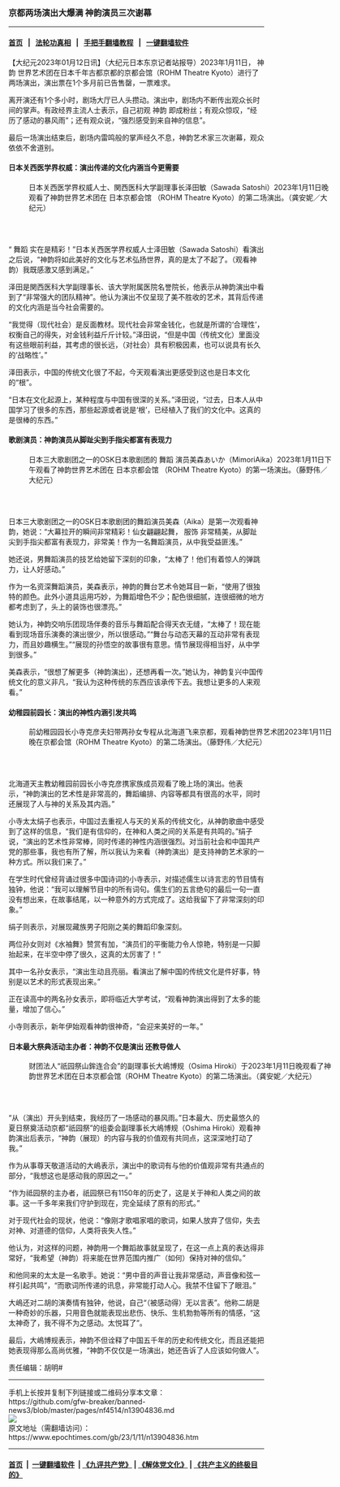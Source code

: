 ### 京都两场演出大爆满 神韵演员三次谢幕
------------------------

#### [首页](https://github.com/gfw-breaker/banned-news3/blob/master/README.md) &nbsp;&nbsp;|&nbsp;&nbsp; [法轮功真相](https://github.com/begood0513/basic/blob/master/README.md)  &nbsp;&nbsp;|&nbsp;&nbsp; [手把手翻墙教程](https://github.com/gfw-breaker/guides/wiki)  &nbsp;&nbsp;|&nbsp;&nbsp; [一键翻墙软件](https://github.com/gfw-breaker/nogfw/blob/master/README.md)  



<div><p>
 【大纪元2023年01月12日讯】（大纪元日本东京记者站报导）2023年1月11日，
 <ok href="https://www.epochtimes.com/gb/tag/%E7%A5%9E%E9%9F%B5.html">
  神韵
 </ok>
 世界艺术团在日本千年古都京都的京都会馆（ROHM Theatre Kyoto）进行了两场演出，演出票在1个多月前已告售罄，一票难求。
</p>
<p>
 离开演还有1个多小时，剧场大厅已人头攒动。演出中，剧场内不断传出观众长时间的掌声。有政经界主流人士表示，自己初观
 <ok href="https://www.epochtimes.com/gb/tag/%E7%A5%9E%E9%9F%B5.html">
  神韵
 </ok>
 即成粉丝；有观众惊叹，“经历了感动的暴风雨”；还有观众说，“强烈感受到来自神的信息”。
</p>
<p>
 最后一场演出结束后，剧场内雷鸣般的掌声经久不息，神韵艺术家三次谢幕，观众依依不舍道别。
</p>
<h4>
 日本关西医学界权威：演出传递的文化内涵当今更需要
</h4>
<figure aria-describedby="caption-attachment-13904853" class="wp-caption aligncenter" id="attachment_13904853" style="width: 600px">
 <ok href="https://i.epochtimes.com/assets/uploads/2023/01/id13904853-KMJ07380.jpg" target="_blank">
  <img alt="" class="size-large wp-image-13904853" src="https://i.epochtimes.com/assets/uploads/2023/01/id13904853-KMJ07380-600x400.jpg"/>
 </ok>
 <br/><figcaption class="wp-caption-text" id="caption-attachment-13904853">
  日本关西医学界权威人士、関西医科大学副理事长泽田敏（Sawada Satoshi）2023年1月11日晚观看了神韵世界艺术团在
  <ok href="https://www.epochtimes.com/gb/tag/%E6%97%A5%E6%9C%AC%E4%BA%AC%E9%83%BD%E4%BC%9A%E9%A6%86.html">
   日本京都会馆
  </ok>
  （ROHM Theatre Kyoto）的第二场演出。（龚安妮／大纪元）
 </figcaption><br/>
</figure><br/>
<p>
 “
 <ok href="https://www.epochtimes.com/gb/tag/%E8%88%9E%E8%B9%88.html">
  舞蹈
 </ok>
 实在是精彩！”日本关西医学界权威人士泽田敏（Sawada Satoshi）看演出之后说，“神韵将如此美好的文化与艺术弘扬世界，真的是太了不起了。（观看神韵）我既感激又感到满足。”
</p>
<p>
 泽田是関西医科大学副理事长、该大学附属医院名誉院长，他表示从神韵演出中看到了“非常强大的团队精神”。他认为演出不仅呈现了美不胜收的艺术，其背后传递的文化内涵是当今社会需要的。
</p>
<p>
 “我觉得（现代社会）是反面教材。现代社会非常金钱化，也就是所谓的‘合理性’，权衡自己的得失，对金钱利益斤斤计较。”泽田说，“但是中国（传统文化）里面没有这些眼前利益，其考虑的很长远，（对社会）具有积极因素，也可以说具有长久的‘战略性’。”
</p>
<p>
 泽田表示，中国的传统文化很了不起，今天观看演出更感受到这也是日本文化的“根”。
</p>
<p>
 “日本在文化起源上，某种程度与中国有很深的关系。”泽田说，“过去，日本人从中国学习了很多的东西，那些起源或者说是‘根’，已经植入了我们的文化中。这真的是很棒的东西。”
</p>
<h4>
 歌剧演员：神韵演员从脚趾尖到手指尖都富有表现力
</h4>
<figure aria-describedby="caption-attachment-13904845" class="wp-caption aligncenter" id="attachment_13904845" style="width: 600px">
 <ok href="https://i.epochtimes.com/assets/uploads/2023/01/id13904845-FJN08886.jpg" target="_blank">
  <img alt="" class="size-large wp-image-13904845" src="https://i.epochtimes.com/assets/uploads/2023/01/id13904845-FJN08886-600x400.jpg"/>
 </ok>
 <br/><figcaption class="wp-caption-text" id="caption-attachment-13904845">
  日本三大歌剧团之一的OSK日本歌剧团的
  <ok href="https://www.epochtimes.com/gb/tag/%E8%88%9E%E8%B9%88.html">
   舞蹈
  </ok>
  演员美森あいか（MimoriAika）2023年1月11日下午观看了神韵世界艺术团在
  <ok href="https://www.epochtimes.com/gb/tag/%E6%97%A5%E6%9C%AC%E4%BA%AC%E9%83%BD%E4%BC%9A%E9%A6%86.html">
   日本京都会馆
  </ok>
  （ROHM Theatre Kyoto）的第一场演出。（藤野伟／大纪元）
 </figcaption><br/>
</figure><br/>
<p>
 日本三大歌剧团之一的OSK日本歌剧团的舞蹈演员美森（Aika）是第一次观看神韵，她说：“大幕拉开的瞬间非常精彩！仙女翩翩起舞，
 <ok href="https://www.epochtimes.com/gb/tag/%E6%9C%8D%E9%A5%B0.html">
  服饰
 </ok>
 非常精美，从脚趾尖到手指尖都富有表现力，非常美！作为一名舞蹈演员，从中我受益匪浅。”
</p>
<p>
 她还说，男舞蹈演员的技艺给她留下深刻的印象，“太棒了！他们有着惊人的弹跳力，让人好感动。”
</p>
<p>
 作为一名资深舞蹈演员，美森表示，神韵的舞台艺术令她耳目一新，“使用了很独特的颜色。此外小道具运用巧妙，为舞蹈增色不少；配色很细腻，连很细微的地方都考虑到了，头上的装饰也很漂亮。”
</p>
<p>
 她认为，神韵交响乐团现场伴奏的音乐与舞蹈配合得天衣无缝，“太棒了！现在能看到现场音乐演奏的演出很少，所以很感动。”“舞台与动态天幕的互动非常有表现力，而且妙趣横生。”“展现的孙悟空的故事很有意思。情节展现得相当好，从中学到很多。”
</p>
<p>
 美森表示，“很想了解更多（神韵演出），还想再看一次。”她认为，神韵复兴中国传统文化的意义非凡，“我认为这种传统的东西应该承传下去。我想让更多的人来观看。”
</p>
<h4>
 幼稚园前园长：演出的神性内涵引发共鸣
</h4>
<figure aria-describedby="caption-attachment-13904848" class="wp-caption aligncenter" id="attachment_13904848" style="width: 600px">
 <ok href="https://i.epochtimes.com/assets/uploads/2023/01/id13904848-FJN09162_72_7pm-2.jpg" target="_blank">
  <img alt="" class="size-large wp-image-13904848" src="https://i.epochtimes.com/assets/uploads/2023/01/id13904848-FJN09162_72_7pm-2-600x400.jpg"/>
 </ok>
 <br/><figcaption class="wp-caption-text" id="caption-attachment-13904848">
  前幼稚园园长小寺克彦夫妇带两孙女专程从北海道飞来京都，观看神韵世界艺术团2023年1月11日晚在京都会馆（ROHM Theatre Kyoto）的第二场演出。（藤野伟／大纪元）
 </figcaption><br/>
</figure><br/>
<p>
 北海道天主教幼稚园前园长小寺克彦携家族成员观看了晚上场的演出。他表示，“神韵演出的艺术性是非常高的，舞蹈编排、内容等都具有很高的水平，同时还展现了人与神的关系及其内涵。”
</p>
<p>
 小寺太太绢子也表示，中国过去重视人与天的关系的传统文化，从神韵歌曲中感受到了这样的信息，“我们是有信仰的，在神和人类之间的关系是有共鸣的。”绢子说，“演出的艺术性非常棒，同时传递的神性内涵很强烈。对当前社会和中国共产党的那些事，我也有所了解，所以我认为来看（神韵演出）是支持神韵艺术家的一种方式。所以我们来了。”
</p>
<p>
 在学生时代曾经背诵过很多中国诗词的小寺表示，对描述儒生以诗言志的节目情有独钟，他说：“我可以理解节目中的所有词句。儒生们的五言绝句的最后一句一直没有想出来，在故事结尾，以一种意外的方式完成了。这给我留下了非常深刻的印象。”
</p>
<p>
 绢子则表示，对展现藏族男子阳刚之美的舞蹈印象深刻。
</p>
<p>
 两位孙女则对《水袖舞》赞赏有加，“演员们的平衡能力令人惊艳，特别是一只脚抬起来，在半空中停了很久，这真的太厉害了！”
</p>
<p>
 其中一名孙女表示，“演出生动且亮丽。看演出了解中国的传统文化是件好事，特别是以艺术的形式表现出来。”
</p>
<p>
 正在读高中的两名孙女表示，即将临近大学考试，“观看神韵演出得到了太多的能量，增加了信心。”
</p>
<p>
 小寺则表示，新年伊始观看神韵很神奇，“会迎来美好的一年。”
</p>
<h4>
 日本最大祭典活动主办者：神韵不仅是演出 还教导做人
</h4>
<figure aria-describedby="caption-attachment-13904851" class="wp-caption aligncenter" id="attachment_13904851" style="width: 600px">
 <ok href="https://i.epochtimes.com/assets/uploads/2023/01/id13904851-FJN09167_43_7pm.jpg" target="_blank">
  <img alt="" class="size-large wp-image-13904851" src="https://i.epochtimes.com/assets/uploads/2023/01/id13904851-FJN09167_43_7pm-600x400.jpg"/>
 </ok>
 <br/><figcaption class="wp-caption-text" id="caption-attachment-13904851">
  财团法人“祇园祭山鉾连合会”的副理事长大嶋博规（Osima Hiroki）于2023年1月11日晚观看了神韵世界艺术团在日本京都会馆（ROHM Theatre Kyoto）的第二场演出。（龚安妮／大纪元）
 </figcaption><br/>
</figure><br/>
<p>
 “从（演出）开头到结束，我经历了一场感动的暴风雨。”日本最大、历史最悠久的夏日祭奠活动京都“祇园祭”的组委会副理事长大嶋博规（Oshima Hiroki）观看神韵演出后表示，“神韵（展现）的内容与我的价值观有共同点，这深深地打动了我。”
</p>
<p>
 作为从事尊天敬道活动的大嶋表示，演出中的歌词有与他的价值观非常有共通点的部分，“我想这也是感动我的原因之一。”
</p>
<p>
 “作为祗园祭的主办者，祇园祭已有1150年的历史了，这是关于神和人类之间的故事。这一千多年来我们守护到现在，完全延续了原有的形式。”
</p>
<p>
 对于现代社会的现状，他说：“像刚才歌唱家唱的歌词，如果人放弃了信仰，失去对神、对道德的信仰，人类将丧失人性。”
</p>
<p>
 他认为，对这样的问题，神韵用一个舞蹈故事就呈现了，在这一点上真的表达得非常好，“我希望（神韵）将来能在世界范围内推广（如何）保持对神的信仰。”
</p>
<p>
 和他同来的太太是一名歌手。她说：“男中音的声音让我非常感动，声音像和弦一样引起共鸣”，“而歌词所传递的讯息，非常能打动人心。我禁不住留下了眼泪。”
</p>
<p>
 大嶋还对二胡的演奏情有独钟，他说，自己“（被感动得）无以言表”。他称二胡是一种奇妙的乐器，只用音色就能表现出悲伤、快乐、生机勃勃等所有的情感，“这太神奇了，我不得不为之感动。太悦耳了”。
</p>
<p>
 最后，大嶋博规表示，神韵不但诠释了中国五千年的历史和传统文化，而且还能把她表现得那么高尚优雅，“神韵不仅仅是一场演出，她还告诉了人应该如何做人”。
</p>
<p>
 责任编辑：胡明#
</p>
</div>
<hr/>
手机上长按并复制下列链接或二维码分享本文章：<br/>
https://github.com/gfw-breaker/banned-news3/blob/master/pages/nf4514/n13904836.md <br/>
<a href='https://github.com/gfw-breaker/banned-news3/blob/master/pages/nf4514/n13904836.md'><img src='https://github.com/gfw-breaker/banned-news3/blob/master/pages/nf4514/n13904836.md.png'/></a> <br/>
原文地址（需翻墙访问）：https://www.epochtimes.com/gb/23/1/11/n13904836.htm


------------------------
#### [首页](https://github.com/gfw-breaker/banned-news3/blob/master/README.md) &nbsp;|&nbsp; [一键翻墙软件](https://github.com/gfw-breaker/nogfw/blob/master/README.md) &nbsp;| [《九评共产党》](https://github.com/gfw-breaker/9ping.md/blob/master/README.md#九评之一评共产党是什么) | [《解体党文化》](https://github.com/gfw-breaker/jtdwh.md/blob/master/README.md) | [《共产主义的终极目的》](https://github.com/gfw-breaker/gczydzjmd.md/blob/master/README.md)


<img src='http://gfw-breaker.win/banned-news3/pages/nf4514/n13904836.md' width='0px' height='0px'/>